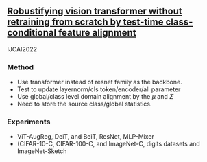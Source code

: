 ## [Robustifying vision transformer without retraining from scratch by test-time class-conditional feature alignment](https://arxiv.org/abs/2206.13951)

IJCAI2022


### Method
- Use transformer instead of resnet family as the backbone.
- Test to update layernorm/cls token/encoder/all parameter
- Use global/class level domain alignment by the $\mu$ and $\Sigma$
- Need to store the source class/global statistics.

### Experiments
- ViT-AugReg, DeiT, and BeiT, ResNet, MLP-Mixer
- (CIFAR-10-C, CIFAR-100-C, and ImageNet-C, digits datasets and ImageNet-Sketch

